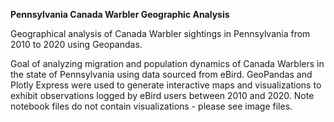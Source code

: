 <b> Pennsylvania Canada Warbler Geographic Analysis </b>

Geographical analysis of Canada Warbler sightings in Pennsylvania from 2010 to 2020 using Geopandas.

Goal of analyzing migration and population dynamics of Canada Warblers in the state of Pennsylvania using data sourced from eBird. GeoPandas and Plotly Express were used to generate interactive maps and visualizations to exhibit observations logged by eBird users between 2010 and 2020. Note notebook files do not contain visualizations - please see image files.
